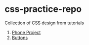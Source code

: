 # css-practice-repo
Collection of CSS design from tutorials

1. [Phone Project](https://manthan0001.github.io/css-practice-repo/Phone_project/)
2. [Buttons](https://manthan0001.github.io/css-practice-repo/Buttons/)
